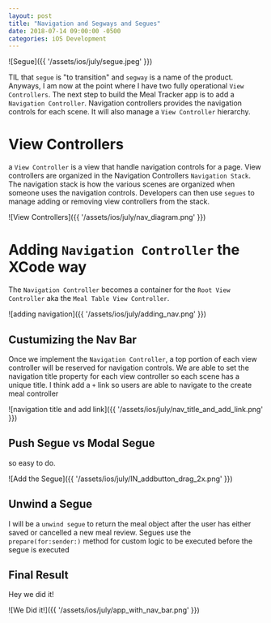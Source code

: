```yaml
---
layout: post
title: "Navigation and Segways and Segues"
date: 2018-07-14 09:00:00 -0500
categories: iOS Development 
---
```


![Segue]({{ '/assets/ios/july/segue.jpeg' }})

TIL that `segue` is "to transition" and `segway` is a name of the product. Anyways, I am now at the point where I have two fully operational `View Controllers`. 
The next step to build the Meal Tracker app is to add a `Navigation Controller`. 
Navigation controllers provides the navigation controls for each scene. 
It will also manage a `View Controller` hierarchy.

# View Controllers
a `View Controller` is a view that handle navigation controls for a page. 
View controllers are organized in the Navigation Controllers `Navigation Stack`. 
The  navigation stack is how the various scenes are organized when someone uses the navigation controls. 
Developers can then use `segues` to manage adding or removing view controllers from the stack. 


![View Controllers]({{ '/assets/ios/july/nav_diagram.png' }})

# Adding `Navigation Controller` the XCode way
The `Navigation Controller` becomes a container for the `Root View Controller` aka the `Meal Table View Controller`. 

![adding navigation]({{ '/assets/ios/july/adding_nav.png' }})


## Custumizing the Nav Bar
Once we implement the `Navigation Controller`, a top portion of each view controller will be reserved for navigation controls. We are able to set the navigation title property for each view controller so each scene has a unique title. I think add a `+` link so users are able to navigate to the create meal controller

![navigation title and add link]({{ '/assets/ios/july/nav_title_and_add_link.png' }})


## Push Segue vs Modal Segue
so easy to do.

![Add the Segue]({{ '/assets/ios/july/IN_addbutton_drag_2x.png' }})

## Unwind a Segue
I will be a `unwind segue` to return the meal object after the user has either saved or cancelled a new meal review. Segues use the `prepare(for:sender:)` method for custom logic to be executed before the segue is executed 

## Final Result
Hey we did it!

![We Did it!]({{ '/assets/ios/july/app_with_nav_bar.png' }})


